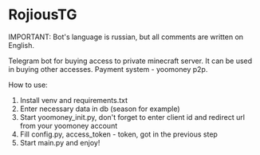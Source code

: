# RojiousTG
IMPORTANT: Bot's language is russian, but all comments are written on English.

Telegram bot for buying access to private minecraft server. It can be used in buying other accesses. Payment system - yoomoney p2p.

How to use:
1) Install venv and requirements.txt
2) Enter necessary data in db (season for example)
3) Start yoomoney_init.py, don't forget to enter client id and redirect url from your yoomoney account
4) Fill config.py, access_token - token, got in the previous step
5) Start main.py and enjoy!

